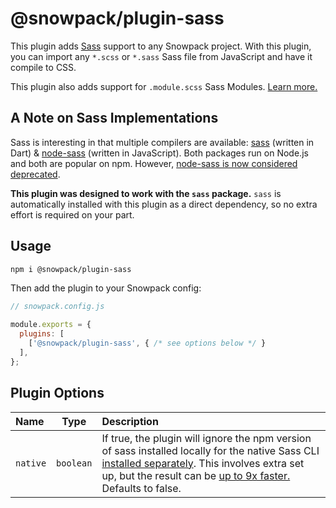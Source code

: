 # @snowpack/plugin-sass

This plugin adds [Sass](https://sass-lang.com/) support to any Snowpack project. With this plugin, you can import any `*.scss` or `*.sass` Sass file from JavaScript and have it compile to CSS.

This plugin also adds support for `.module.scss` Sass Modules. [Learn more.](https://www.snowpack.dev/#import-css-modules)

## A Note on Sass Implementations

Sass is interesting in that multiple compilers are available: [sass](https://www.npmjs.com/package/sass) (written in Dart) & [node-sass](https://www.npmjs.com/package/node-sass) (written in JavaScript). Both packages run on Node.js and both are popular on npm. However, [node-sass is now considered deprecated](https://github.com/sass/node-sass/issues/2952).

**This plugin was designed to work with the `sass` package.** `sass` is automatically installed with this plugin as a direct dependency, so no extra effort is required on your part.

## Usage

```bash
npm i @snowpack/plugin-sass
```

Then add the plugin to your Snowpack config:

```js
// snowpack.config.js

module.exports = {
  plugins: [
    ['@snowpack/plugin-sass', { /* see options below */ }
  ],
};
```

## Plugin Options

| Name     |   Type    | Description        |
| :------- | :-------: | :----------------- |
| `native` | `boolean` | If true, the plugin will ignore the npm version of sass installed locally for the native Sass CLI [installed separately](https://sass-lang.com/install). This involves extra set up, but the result can be [up to 9x faster.](https://stackoverflow.com/a/56422541) Defaults to false. |
